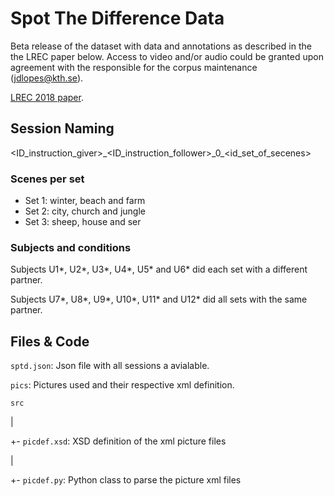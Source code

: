 # Spot The Difference Data

Beta release of the dataset with data and annotations as described in the the LREC paper below. Access to video and/or audio could be granted upon agreement with the responsible for the corpus maintenance (jdlopes@kth.se).

[LREC 2018 paper](https://github.com/zedavid/SpotTheDifferenceData/blob/master/lrec2018.pdf). 

## Session Naming

<ID_instruction_giver>\_<ID_instruction_follower>\_0\_<id_set_of_secenes>

### Scenes per set

* Set 1: winter, beach and farm
* Set 2: city, church and jungle
* Set 3: sheep, house and ser

### Subjects and conditions

Subjects U1*, U2*, U3*, U4*, U5* and U6* did each set with a different partner.

Subjects U7*, U8*, U9*, U10*, U11* and U12* did all sets with the same partner.

## Files & Code

`sptd.json`: Json file with all sessions a avialable.


`pics`: Pictures used and their respective xml definition.

`src`

  |
 
  +- `picdef.xsd`: XSD definition of the xml picture files
 
  |
  
  +- `picdef.py`: Python class to parse the picture xml files
